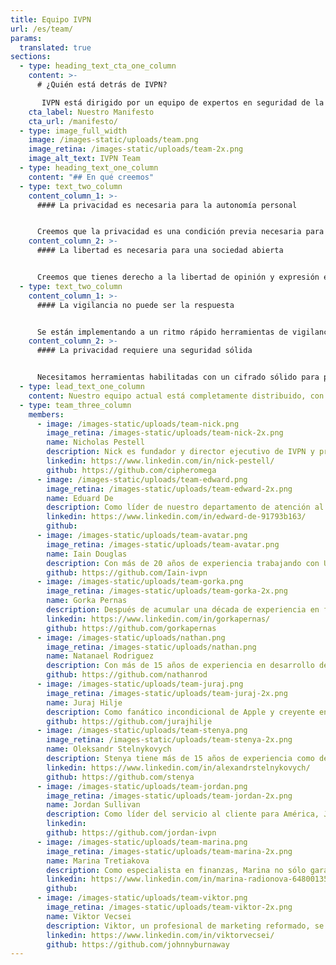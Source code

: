 ```yaml
---
title: Equipo IVPN
url: /es/team/
params:
  translated: true
sections:
  - type: heading_text_cta_one_column
    content: >-
      # ¿Quién está detrás de IVPN?

       IVPN está dirigido por un equipo de expertos en seguridad de la información y activistas de la privacidad. El equipo fundador es un grupo de profesionales de la seguridad que se conocieron mientras estudiaban seguridad de la información en la Universidad de Londres, Reino Unido (Royal Holloway). IVPN existe desde 2009, mucho más tiempo que la mayoría de los servicios VPN.
    cta_label: Nuestro Manifesto
    cta_url: /manifesto/
  - type: image_full_width
    image: /images-static/uploads/team.png
    image_retina: /images-static/uploads/team-2x.png
    image_alt_text: IVPN Team
  - type: heading_text_one_column
    content: "## En qué creemos"
  - type: text_two_column
    content_column_1: >-
      #### La privacidad es necesaria para la autonomía personal


      Creemos que la privacidad es una condición previa necesaria para el desarrollo y la preservación de uno mismo. El poder de revelarse selectivamente al mundo está siendo atacado por gobiernos y corporaciones. Estamos contraatacando.
    content_column_2: >-
      #### La libertad es necesaria para una sociedad abierta


      Creemos que tienes derecho a la libertad de opinión y expresión en línea sin interferencias ni vigilancia. La libertad conduce a expresiones mejoradas de creatividad y pensamiento original. Estamos decididos a proteger este derecho.
  - type: text_two_column
    content_column_1: >-
      #### La vigilancia no puede ser la respuesta


      Se están implementando a un ritmo rápido herramientas de vigilancia avanzadas, como el monitoreo de dispositivos y las tecnologías de reconocimiento facial. Nos negamos a aceptar que estas herramientas sean necesarias para una sociedad segura y pedimos a los gobiernos que reduzcan su uso.
    content_column_2: >-
      #### La privacidad requiere una seguridad sólida


      Necesitamos herramientas habilitadas con un cifrado sólido para protegernos contra adversarios hostiles. Con el conjunto adecuado de protecciones podemos volver a controlar lo que compartimos con aquellos que no conocemos y en los que no podemos confiar.
  - type: lead_text_one_column
    content: Nuestro equipo actual está completamente distribuido, con 10 personas de 7 países.
  - type: team_three_column
    members:
      - image: /images-static/uploads/team-nick.png
        image_retina: /images-static/uploads/team-nick-2x.png
        name: Nicholas Pestell
        description: Nick es fundador y director ejecutivo de IVPN y propietario 100% de IVPN Limited, la empresa a través de la cual se opera el servicio IVPN. Nick aporta una considerable experiencia en gestión de riesgos y pruebas de seguridad, adquirida mientras trabajaba para Royal Bank of Scotland, Network Rail y ABN AMRO Bank.
        linkedin: https://www.linkedin.com/in/nick-pestell/
        github: https://github.com/cipheromega
      - image: /images-static/uploads/team-edward.png
        image_retina: /images-static/uploads/team-edward-2x.png
        name: Eduard De
        description: Como líder de nuestro departamento de atención al cliente, Edward es responsable de garantizar que todas las consultas de los clientes se atiendan de manera rápida y profesional, sin importar cuándo lleguen.
        linkedin: https://www.linkedin.com/in/edward-de-91793b163/
        github: 
      - image: /images-static/uploads/team-avatar.png
        image_retina: /images-static/uploads/team-avatar.png
        name: Iain Douglas
        description: Con más de 20 años de experiencia trabajando con Unix y Linux, Iain sabe un par de cosas. Dirige el equipo responsable de garantizar la seguridad y disponibilidad de nuestra infraestructura VPN pública.
        github: https://github.com/Iain-ivpn
      - image: /images-static/uploads/team-gorka.png
        image_retina: /images-static/uploads/team-gorka-2x.png
        name: Gorka Pernas
        description: Después de acumular una década de experiencia en funciones relacionadas con el control de calidad en empresas de tecnología, Gorka ahora aplica sus conocimientos para ayudar al equipo de IVPN a lanzar aplicaciones sin errores y asegurarse de que no sufras filtraciones de privacidad.
        linkedin: https://www.linkedin.com/in/gorkapernas/
        github: https://github.com/gorkapernas
      - image: /images-static/uploads/nathan.png
        image_retina: /images-static/uploads/nathan.png
        name: Natanael Rodriguez
        description: Con más de 15 años de experiencia en desarrollo de software, Nathan ahora utiliza sus habilidades para abordar todos los proyectos relacionados con backend en IVPN.
        github: https://github.com/nathanrod
      - image: /images-static/uploads/team-juraj.png
        image_retina: /images-static/uploads/team-juraj-2x.png
        name: Juraj Hilje
        description: Como fanático incondicional de Apple y creyente en una experiencia de usuario fluida, fue una elección natural para Juraj empezar a desarrollar iOS hace una década. Ahora está obsesionado con crear la mejor VPN disponible en la App Store.
        github: https://github.com/jurajhilje
      - image: /images-static/uploads/team-stenya.png
        image_retina: /images-static/uploads/team-stenya-2x.png
        name: Oleksandr Stelnykovych
        description: Stenya tiene más de 15 años de experiencia como desarrollador de software en diversos roles. En IVPN, trabaja en desarrollar las mejores aplicaciones VPN de escritorio para Windows y macOS.
        linkedin: https://www.linkedin.com/in/alexandrstelnykovych/
        github: https://github.com/stenya
      - image: /images-static/uploads/team-jordan.png
        image_retina: /images-static/uploads/team-jordan-2x.png
        name: Jordan Sullivan
        description: Como líder del servicio al cliente para América, Jordan utiliza sus habilidades de soporte técnico basadas en la resolución de problemas para ayudar a cualquiera que necesite una asistencia clara y paciente.
        linkedin: 
        github: https://github.com/jordan-ivpn
      - image: /images-static/uploads/team-marina.png
        image_retina: /images-static/uploads/team-marina-2x.png
        name: Marina Tretiakova
        description: Como especialista en finanzas, Marina no sólo garantiza que las finanzas de IVPN estén en orden, sino que también es responsable de desarrollar los procesos de negocio, realizar controles internos y garantizar el cumplimiento normativo.
        linkedin: https://www.linkedin.com/in/marina-radionova-64800135/
        github: 
      - image: /images-static/uploads/team-viktor.png
        image_retina: /images-static/uploads/team-viktor-2x.png
        name: Viktor Vecsei
        description: Viktor, un profesional de marketing reformado, se ha convertido en un ferviente defensor de la privacidad desde que se unió a IVPN. Es responsable de todos los esfuerzos de comunicación y divulgación que difunden la misión de IVPN.
        linkedin: https://www.linkedin.com/in/viktorvecsei/
        github: https://github.com/johnnyburnaway
---
```

